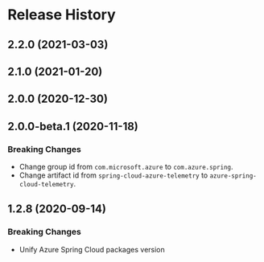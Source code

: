 # Release History

## 2.2.0 (2021-03-03)


## 2.1.0 (2021-01-20)


## 2.0.0 (2020-12-30)

## 2.0.0-beta.1 (2020-11-18)
### Breaking Changes
- Change group id from `com.microsoft.azure` to `com.azure.spring`.
- Change artifact id from `spring-cloud-azure-telemetry` to `azure-spring-cloud-telemetry`.

## 1.2.8 (2020-09-14)
### Breaking Changes
- Unify Azure Spring Cloud packages version
